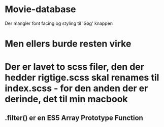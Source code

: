 # Movie-database

Der mangler font facing og styling til 'Søg' knappen
# Men ellers burde resten virke
# Der er lavet to scss filer, den der hedder rigtige.scss skal renames til index.scss - for den anden der er derinde, det til min macbook
## .filter() er en ES5 Array Prototype Function

